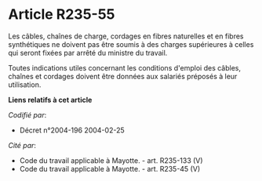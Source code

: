 # Article R235-55

Les câbles, chaînes de charge, cordages en fibres naturelles et en fibres synthétiques ne doivent pas être soumis à des
charges supérieures à celles qui seront fixées par arrêté du ministre du travail.

Toutes indications utiles concernant les conditions d'emploi des câbles, chaînes et cordages doivent être données aux
salariés préposés à leur utilisation.

**Liens relatifs à cet article**

_Codifié par_:

  - Décret n°2004-196 2004-02-25

_Cité par_:

  - Code du travail applicable à Mayotte. - art. R235-133 (V)
  - Code du travail applicable à Mayotte. - art. R235-45 (V)

